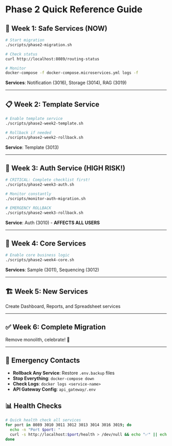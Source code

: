 # Phase 2 Quick Reference Guide

## 🚀 Week 1: Safe Services (NOW)

```bash
# Start migration
./scripts/phase2-migration.sh

# Check status
curl http://localhost:8089/routing-status

# Monitor
docker-compose -f docker-compose.microservices.yml logs -f
```

**Services**: Notification (3016), Storage (3014), RAG (3019)

---

## 📋 Week 2: Template Service

```bash
# Enable template service
./scripts/phase2-week2-template.sh

# Rollback if needed
./scripts/phase2-week2-rollback.sh
```

**Service**: Template (3013)

---

## 🔐 Week 3: Auth Service (HIGH RISK!)

```bash
# CRITICAL: Complete checklist first!
./scripts/phase2-week3-auth.sh

# Monitor constantly
./scripts/monitor-auth-migration.sh

# EMERGENCY ROLLBACK
./scripts/phase2-week3-rollback.sh
```

**Service**: Auth (3010) - **AFFECTS ALL USERS**

---

## 🧬 Week 4: Core Services

```bash
# Enable core business logic
./scripts/phase2-week4-core.sh
```

**Services**: Sample (3011), Sequencing (3012)

---

## 🏗️ Week 5: New Services

Create Dashboard, Reports, and Spreadsheet services

---

## ✅ Week 6: Complete Migration

Remove monolith, celebrate! 🎉

---

## 🚨 Emergency Contacts

- **Rollback Any Service**: Restore `.env.backup` files
- **Stop Everything**: `docker-compose down`
- **Check Logs**: `docker logs <service-name>`
- **API Gateway Config**: `api_gateway/.env`

## 📊 Health Checks

```bash
# Quick health check all services
for port in 8089 3010 3011 3012 3013 3014 3016 3019; do
  echo -n "Port $port: "
  curl -s http://localhost:$port/health > /dev/null && echo "✅" || echo "❌"
done
```